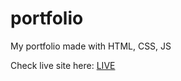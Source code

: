 # portfolio
My portfolio made with HTML, CSS, JS

Check live site here: [LIVE](https://tapidutta.github.io/portfolio/)
